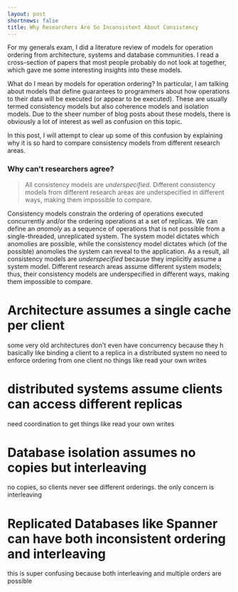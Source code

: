 ```yaml
---
layout: post
shortnews: false
title: Why Researchers Are So Inconsistent About Consistency
---
```


For my generals exam, I did a literature review of models for
operation ordering from architecture, systems and database
communities. I read a cross-section of papers that most people
probably do not look at together, which gave me some interesting
insights into these models.

What do I mean by models for operation ordering? In particular, I am
talking about models that define guarantees to programmers about how
operations to their data will be executed (or appear to be executed).
These are usually termed consistency models but also coherence models
and isolation models.  Due to the sheer number of blog posts about
these models, there is obviously a lot of interest as well as
confusion on this topic.

In this post, I will attempt to clear up some of this confusion by
explaining why it is so hard to compare consistency models from
different research areas.

### Why can't researchers agree?

> All consistency models are *underspecified.*
Different consistency
models from different research areas are underspecified in different
ways, making them impossible to compare.


Consistency models constrain the ordering of operations executed
concurrently and/or the ordering operations at a set of replicas.  We
can define an *anomoly* as a sequence of operations that is not
possible from a single-threaded, unreplicated system. The system model
dictates which anomolies are possible, while the consistency model
dictates which (of the possible) anomolies the system can reveal to
the application. As a result, all consistency models are
*underspecified* because they implicitly assume a system model.
Different research areas assume different system models; thus, their
consistency models are underspecified in different ways, making them
impossible to compare.


# Architecture assumes a single cache per client 

some very old architectures don't even have concurrency because they h
basically like binding a client to a replica in a distributed system
no need to enforce ordering from one client
no things like read your own writes

# distributed systems assume clients can access different replicas

need coordination to get things like read your own writes

# Database isolation assumes no copies but interleaving
no copies, so clients never see different orderings. the only concern
is interleaving

# Replicated Databases like Spanner can have both inconsistent ordering and interleaving
this is super confusing because both interleaving and multiple orders
are possible

